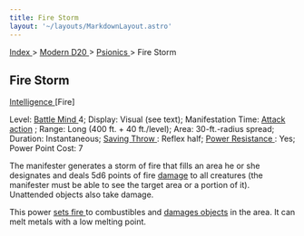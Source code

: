 ```yaml
---
title: Fire Storm
layout: '~/layouts/MarkdownLayout.astro'
---
```


[ Index ](/) > [ Modern D20 ](/modern.d20.srd) > [ Psionics ](/modern.d20.srd/psionics) > Fire Storm

##  Fire Storm

[ Intelligence ](/modern.d20.srd/basics/ability.scores) [Fire]

Level: [ Battle Mind ](/modern.d20.srd/classes/advanced/battle.mind) 4;
Display: Visual (see text); Manifestation Time: [ Attack action](/modern.d20.srd/combat/attack.actions) ; Range: Long (400 ft. + 40
ft./level); Area: 30-ft.-radius spread; Duration: Instantaneous; [ Saving Throw ](/modern.d20.srd/basics/saving.throws) : Reflex half; [ Power Resistance ](/modern.d20.srd/special.abilities/power.resistance) : Yes; Power
Point Cost: 7

The manifester generates a storm of fire that fills an area he or she
designates and deals 5d6 points of fire [ damage](/modern.d20.srd/combat/damage) to all creatures (the manifester must be able
to see the target area or a portion of it). Unattended objects also take
damage.

This power [ sets fire ](/modern.d20.srd/environment.hazards/catching.on.fire)
to combustibles and [ damages objects](/modern.d20.srd/combat/attack.an.object) in the area. It can melt metals
with a low melting point.


